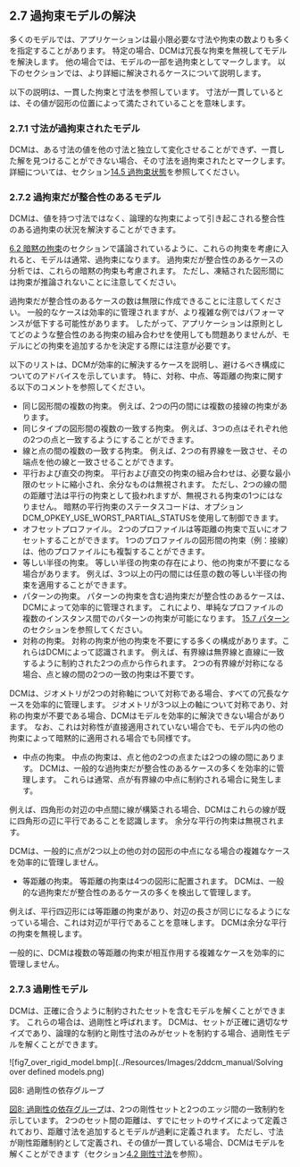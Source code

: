 ## 2.7 過拘束モデルの解決

多くのモデルでは、アプリケーションは最小限必要な寸法や拘束の数よりも多くを指定することがあります。
特定の場合、DCMは冗長な拘束を無視してモデルを解決します。
他の場合では、モデルの一部を過拘束としてマークします。
以下のセクションでは、より詳細に解決されるケースについて説明します。

以下の説明は、一貫した拘束と寸法を参照しています。
寸法が一貫しているとは、その値が図形の位置によって満たされていることを意味します。

### 2.7.1 寸法が過拘束されたモデル

DCMは、ある寸法の値を他の寸法と独立して変化させることができず、一貫した解を見つけることができない場合、その寸法を過拘束されたとマークします。
詳細については、セクション[14.5 過拘束状態](14.5._Over-defined_status.md)を参照してください。

### 2.7.2 過拘束だが整合性のあるモデル

DCMは、値を持つ寸法ではなく、論理的な拘束によって引き起こされる整合性のある過拘束の状況を解決することができます。

[6.2 暗黙の拘束](6.2._Implied_constraints.md)のセクションで議論されているように、これらの拘束を考慮に入れると、モデルは通常、過拘束になります。
過拘束だが整合性のあるケースの分析では、これらの暗黙の拘束も考慮されます。
ただし、凍結された図形間には拘束が推論されないことに注意してください。

過拘束だが整合性のあるケースの数は無限に作成できることに注意してください。
一般的なケースは効率的に管理されますが、より複雑な例ではパフォーマンスが低下する可能性があります。
したがって、アプリケーションは原則としてどのような整合性のある拘束の組み合わせを使用しても問題ありませんが、モデルにどの拘束を追加するかを決定する際には注意が必要です。

以下のリストは、DCMが効率的に解決するケースを説明し、避けるべき構成についてのアドバイスを示しています。
特に、対称、中点、等距離の拘束に関する以下のコメントを参照してください。

- 同じ図形間の複数の拘束。
例えば、2つの円の間には複数の接線の拘束があります。
- 同じタイプの図形間の複数の一致する拘束。
例えば、3つの点はそれぞれ他の2つの点と一致するようにすることができます。
- 線と点の間の複数の一致する拘束。
例えば、2つの有界線を一致させ、その端点を他の線と一致させることができます。
- 平行および直交の拘束。
平行および直交の拘束の組み合わせは、必要な最小限のセットに縮小され、余分なものは無視されます。
ただし、2つの線の間の距離寸法は平行の拘束として扱われますが、無視される拘束の1つにはなりません。
暗黙の平行拘束のステータスコードは、オプションDCM_OPKEY_USE_WORST_PARTIAL_STATUSを使用して制御できます。
- オフセットプロファイル。
2つのプロファイルは等距離の拘束で互いにオフセットすることができます。
1つのプロファイルの図形間の拘束（例：接線）は、他のプロファイルにも複製することができます。
- 等しい半径の拘束。
等しい半径の拘束の存在により、他の拘束が不要になる場合があります。
例えば、3つ以上の円の間には任意の数の等しい半径の拘束を適用することができます。
- パターンの拘束。
パターンの拘束を含む過拘束だが整合性のあるケースは、DCMによって効率的に管理されます。
これにより、単純なプロファイルの複数のインスタンス間でのパターンの拘束が可能になります。
[15.7 パターン](15.7._Patterns.md)のセクションを参照してください。
- 対称の拘束。
対称の拘束が他の拘束を不要にする多くの構成があります。これらはDCMによって認識されます。
例えば、有界線は無界線と直線に一致するように制約された2つの点から作られます。
2つの有界線が対称になる場合、点と線の間の2つの一致の拘束は不要です。

DCMは、ジオメトリが2つの対称軸について対称である場合、すべての冗長なケースを効率的に管理します。
ジオメトリが3つ以上の軸について対称であり、対称の拘束が不要である場合、DCMはモデルを効率的に解決できない場合があります。
なお、これは対称性が直接適用されていない場合でも、モデル内の他の拘束によって暗黙的に適用される場合でも同様です。
- 中点の拘束。
中点の拘束は、点と他の2つの点または2つの線の間にあります。
DCMは、一般的な過拘束だが整合性のあるケースの多くを効率的に管理します。
これらは通常、点が有界線の中点に制約される場合に発生します。

例えば、四角形の対辺の中点間に線が構築される場合、DCMはこれらの線が既に四角形の辺に平行であることを認識します。
余分な平行の拘束は無視されます。

DCMは、一般的に点が2つ以上の他の対の図形の中点になる場合の複雑なケースを効率的に管理しません。
- 等距離の拘束。
等距離の拘束は4つの図形に配置されます。
DCMは、一般的な過拘束だが整合性のあるケースの多くを検出して管理します。

例えば、平行四辺形には等距離の拘束があり、対辺の長さが同じになるようになっている場合、これは対辺が平行であることを意味します。
DCMは余分な平行の拘束を無視します。

一般的に、DCMは複数の等距離の拘束が相互作用する複雑なケースを効率的に管理しません。

### 2.7.3 過剛性モデル

DCMは、正確に合うように制約されたセットを含むモデルを解くことができます。
これらの場合は、過剛性と呼ばれます。
DCMは、セットが正確に適切なサイズであり、論理的な制約と剛性寸法のみがセットを制約する場合、過剛性モデルを解くことができます。

![fig7_over_rigid_model.bmp](../Resources/Images/2ddcm_manual/Solving over defined models.png)

図8: 過剛性の依存グループ

[図8: 過剛性の依存グループ](#_Ref125183102)は、2つの剛性セットと2つのエッジ間の一致制約を示しています。
2つのセット間の距離は、すでにセットのサイズによって定義されており、距離寸法を追加するとモデルが過剰に定義されます。
ただし、寸法が剛性距離制約として定義され、その値が一貫している場合、DCMはモデルを解くことができます（セクション[4.2 剛性寸法](4.2._Rigid_dimensions.md)を参照）。
